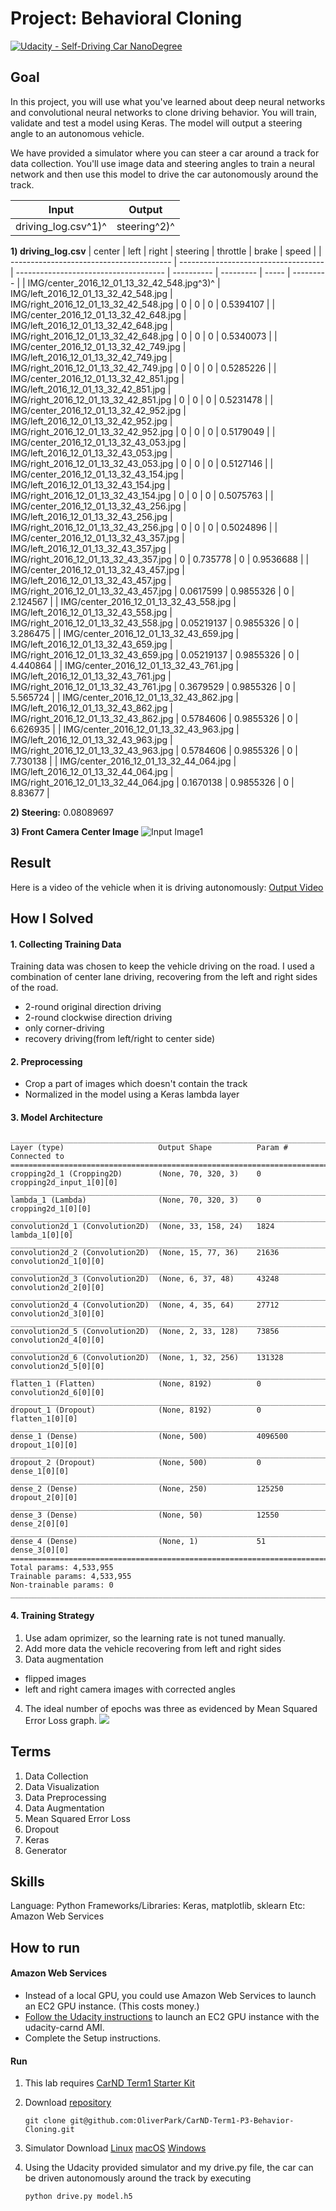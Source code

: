 # Project: Behavioral Cloning

[![Udacity - Self-Driving Car NanoDegree](https://s3.amazonaws.com/udacity-sdc/github/shield-carnd.svg)](http://www.udacity.com/drive)

## Goal

In this project, you will use what you've learned about deep neural networks and convolutional neural networks to clone driving behavior. You will train, validate and test a model using Keras. The model will output a steering angle to an autonomous vehicle.

We have provided a simulator where you can steer a car around a track for data collection. You'll use image data and steering angles to train a neural network and then use this model to drive the car autonomously around the track.

| Input               | Output       |
| ------------------- | ------------ |
| driving_log.csv^1)^ | steering^2)^ |

**1) driving_log.csv**
| center                                   | left                                 | right                                 | steering   | throttle  | brake | speed     |
| ---------------------------------------- | ------------------------------------ | ------------------------------------- | ---------- | --------- | ----- | --------- |
| IMG/center_2016_12_01_13_32_42_548.jpg^3)^ | IMG/left_2016_12_01_13_32_42_548.jpg | IMG/right_2016_12_01_13_32_42_548.jpg | 0          | 0         | 0     | 0.5394107 |
| IMG/center_2016_12_01_13_32_42_648.jpg   | IMG/left_2016_12_01_13_32_42_648.jpg | IMG/right_2016_12_01_13_32_42_648.jpg | 0          | 0         | 0     | 0.5340073 |
| IMG/center_2016_12_01_13_32_42_749.jpg   | IMG/left_2016_12_01_13_32_42_749.jpg | IMG/right_2016_12_01_13_32_42_749.jpg | 0          | 0         | 0     | 0.5285226 |
| IMG/center_2016_12_01_13_32_42_851.jpg   | IMG/left_2016_12_01_13_32_42_851.jpg | IMG/right_2016_12_01_13_32_42_851.jpg | 0          | 0         | 0     | 0.5231478 |
| IMG/center_2016_12_01_13_32_42_952.jpg   | IMG/left_2016_12_01_13_32_42_952.jpg | IMG/right_2016_12_01_13_32_42_952.jpg | 0          | 0         | 0     | 0.5179049 |
| IMG/center_2016_12_01_13_32_43_053.jpg   | IMG/left_2016_12_01_13_32_43_053.jpg | IMG/right_2016_12_01_13_32_43_053.jpg | 0          | 0         | 0     | 0.5127146 |
| IMG/center_2016_12_01_13_32_43_154.jpg   | IMG/left_2016_12_01_13_32_43_154.jpg | IMG/right_2016_12_01_13_32_43_154.jpg | 0          | 0         | 0     | 0.5075763 |
| IMG/center_2016_12_01_13_32_43_256.jpg   | IMG/left_2016_12_01_13_32_43_256.jpg | IMG/right_2016_12_01_13_32_43_256.jpg | 0          | 0         | 0     | 0.5024896 |
| IMG/center_2016_12_01_13_32_43_357.jpg   | IMG/left_2016_12_01_13_32_43_357.jpg | IMG/right_2016_12_01_13_32_43_357.jpg | 0          | 0.735778  | 0     | 0.9536688 |
| IMG/center_2016_12_01_13_32_43_457.jpg   | IMG/left_2016_12_01_13_32_43_457.jpg | IMG/right_2016_12_01_13_32_43_457.jpg | 0.0617599  | 0.9855326 | 0     | 2.124567  |
| IMG/center_2016_12_01_13_32_43_558.jpg   | IMG/left_2016_12_01_13_32_43_558.jpg | IMG/right_2016_12_01_13_32_43_558.jpg | 0.05219137 | 0.9855326 | 0     | 3.286475  |
| IMG/center_2016_12_01_13_32_43_659.jpg   | IMG/left_2016_12_01_13_32_43_659.jpg | IMG/right_2016_12_01_13_32_43_659.jpg | 0.05219137 | 0.9855326 | 0     | 4.440864  |
| IMG/center_2016_12_01_13_32_43_761.jpg   | IMG/left_2016_12_01_13_32_43_761.jpg | IMG/right_2016_12_01_13_32_43_761.jpg | 0.3679529  | 0.9855326 | 0     | 5.565724  |
| IMG/center_2016_12_01_13_32_43_862.jpg   | IMG/left_2016_12_01_13_32_43_862.jpg | IMG/right_2016_12_01_13_32_43_862.jpg | 0.5784606  | 0.9855326 | 0     | 6.626935  |
| IMG/center_2016_12_01_13_32_43_963.jpg   | IMG/left_2016_12_01_13_32_43_963.jpg | IMG/right_2016_12_01_13_32_43_963.jpg | 0.5784606  | 0.9855326 | 0     | 7.730138  |
| IMG/center_2016_12_01_13_32_44_064.jpg   | IMG/left_2016_12_01_13_32_44_064.jpg | IMG/right_2016_12_01_13_32_44_064.jpg | 0.1670138  | 0.9855326 | 0     | 8.83677   |

**2) Steering:** 0.08089697

**3) Front Camera Center Image**
![Input Image1](input_image.jpg)

## Result
Here is a video of the vehicle when it is driving autonomously: [Output Video](https://youtu.be/7b3STHnT_8g)

## How I Solved
#### 1. Collecting Training Data
Training data was chosen to keep the vehicle driving on the road. I used a combination of center lane driving, recovering from the left and right sides of the road.
- 2-round original direction driving
- 2-round clockwise direction driving
- only corner-driving
- recovery driving(from left/right to center side)

#### 2. Preprocessing
- Crop a part of images which doesn't contain the track
- Normalized in the model using a Keras lambda layer
#### 3. Model Architecture
```
____________________________________________________________________________________________________
Layer (type)                     Output Shape          Param #     Connected to                     
====================================================================================================
cropping2d_1 (Cropping2D)        (None, 70, 320, 3)    0           cropping2d_input_1[0][0]         
____________________________________________________________________________________________________
lambda_1 (Lambda)                (None, 70, 320, 3)    0           cropping2d_1[0][0]               
____________________________________________________________________________________________________
convolution2d_1 (Convolution2D)  (None, 33, 158, 24)   1824        lambda_1[0][0]                   
____________________________________________________________________________________________________
convolution2d_2 (Convolution2D)  (None, 15, 77, 36)    21636       convolution2d_1[0][0]            
____________________________________________________________________________________________________
convolution2d_3 (Convolution2D)  (None, 6, 37, 48)     43248       convolution2d_2[0][0]            
____________________________________________________________________________________________________
convolution2d_4 (Convolution2D)  (None, 4, 35, 64)     27712       convolution2d_3[0][0]            
____________________________________________________________________________________________________
convolution2d_5 (Convolution2D)  (None, 2, 33, 128)    73856       convolution2d_4[0][0]            
____________________________________________________________________________________________________
convolution2d_6 (Convolution2D)  (None, 1, 32, 256)    131328      convolution2d_5[0][0]            
____________________________________________________________________________________________________
flatten_1 (Flatten)              (None, 8192)          0           convolution2d_6[0][0]            
____________________________________________________________________________________________________
dropout_1 (Dropout)              (None, 8192)          0           flatten_1[0][0]                  
____________________________________________________________________________________________________
dense_1 (Dense)                  (None, 500)           4096500     dropout_1[0][0]                  
____________________________________________________________________________________________________
dropout_2 (Dropout)              (None, 500)           0           dense_1[0][0]                    
____________________________________________________________________________________________________
dense_2 (Dense)                  (None, 250)           125250      dropout_2[0][0]                  
____________________________________________________________________________________________________
dense_3 (Dense)                  (None, 50)            12550       dense_2[0][0]                    
____________________________________________________________________________________________________
dense_4 (Dense)                  (None, 1)             51          dense_3[0][0]                    
====================================================================================================
Total params: 4,533,955
Trainable params: 4,533,955
Non-trainable params: 0
____________________________________________________________________________________________________
```
#### 4. Training Strategy
1. Use adam oprimizer, so the learning rate is not tuned manually. 
2. Add more data the vehicle recovering from left and right sides
3. Data augmentation
  - flipped images
  - left and right camera images with corrected angles
4. The ideal number of epochs was three as evidenced by Mean Squared Error Loss graph.
   ![](figure_1.png)

## Terms
1. Data Collection
2. Data Visualization
3. Data Preprocessing
4. Data Augmentation
5. Mean Squared Error Loss
6. Dropout
7. Keras
8. Generator

## Skills
Language: Python
Frameworks/Libraries:  Keras, matplotlib, sklearn
Etc: Amazon Web Services

## How to run

#### Amazon Web Services
- Instead of a local GPU, you could use Amazon Web Services to launch an EC2 GPU instance. (This costs money.)
- [Follow the Udacity instructions](https://classroom.udacity.com/nanodegrees/nd013/parts/fbf77062-5703-404e-b60c-95b78b2f3f9e/modules/6df7ae49-c61c-4bb2-a23e-6527e69209ec/lessons/614d4728-0fad-4c9d-a6c3-23227aef8f66/concepts/f6fccba8-0009-4d05-9356-fae428b6efb4) to launch an EC2 GPU instance with the udacity-carnd AMI.
- Complete the Setup instructions.


#### Run

1. This lab requires [CarND Term1 Starter Kit](https://github.com/udacity/CarND-Term1-Starter-Kit)

2. Download [repository](git@github.com:OliverPark/CarND-Term1-P3-Behavior-Cloning.git)
   ```Shell
   git clone git@github.com:OliverPark/CarND-Term1-P3-Behavior-Cloning.git
   ```

3. Simulator Download
   [Linux](https://d17h27t6h515a5.cloudfront.net/topher/2017/February/58ae46bb_linux-sim/linux-sim.zip)
   [macOS](https://d17h27t6h515a5.cloudfront.net/topher/2017/February/58ae4594_mac-sim.app/mac-sim.app.zip)
   [Windows](https://d17h27t6h515a5.cloudfront.net/topher/2017/February/58ae4419_windows-sim/windows-sim.zip)

4. Using the Udacity provided simulator and my drive.py file, the car can be driven autonomously around the track by executing
   ```Shell
   python drive.py model.h5
   ```